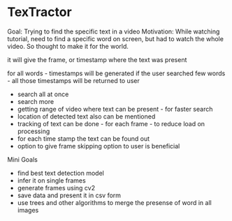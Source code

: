 # TexTractor

Goal: Trying to find the specific text in a video
Motivation: While watching tutorial, need to find a specific word on screen, but had to watch the whole video. So thought to make it for the world.

it will give the frame, or timestamp where the text was present

for all words - timestamps will be generated 
if the user searched few words - all those timestamps will be returned to user

- search all at once
- search more 
- getting range of video where text can be present - for faster search
- location of detected text also can be mentioned 
- tracking of text can be done - for each frame - to reduce load on processing
- for each time stamp the text can be found out
- option to give frame skipping option to user is beneficial

Mini Goals
- find best text detection model
- infer it on single frames
- generate frames using cv2
- save data and present it in csv form 
- use trees and other algorithms to merge the presense of word in all images